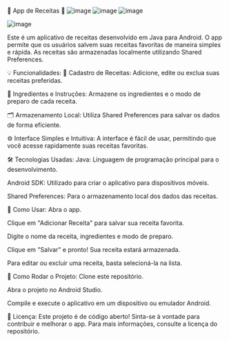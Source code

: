 📱 App de Receitas 🍳
![image](https://github.com/user-attachments/assets/7b511842-3f98-4015-84b5-4816ca7b4cd0)
![image](https://github.com/user-attachments/assets/0a70bca1-a5e3-459f-90d7-498d3af56f90)
![image](https://github.com/user-attachments/assets/0b5624bb-b36a-4da0-8751-6b6cff42a951)

![image](https://github.com/user-attachments/assets/00d5e107-f6ab-4d0d-9844-c48999a0721b)





Este é um aplicativo de receitas desenvolvido em Java para Android. O app permite que os usuários salvem suas receitas favoritas de maneira simples e rápida. As receitas são armazenadas localmente utilizando Shared Preferences.

💡 Funcionalidades:
📜 Cadastro de Receitas: Adicione, edite ou exclua suas receitas preferidas.

🥄 Ingredientes e Instruções: Armazene os ingredientes e o modo de preparo de cada receita.

🗂️ Armazenamento Local: Utiliza Shared Preferences para salvar os dados de forma eficiente.

⚙️ Interface Simples e Intuitiva: A interface é fácil de usar, permitindo que você acesse rapidamente suas receitas favoritas.

🛠️ Tecnologias Usadas:
Java: Linguagem de programação principal para o desenvolvimento.

Android SDK: Utilizado para criar o aplicativo para dispositivos móveis.

Shared Preferences: Para o armazenamento local dos dados das receitas.

🚀 Como Usar:
Abra o app.

Clique em "Adicionar Receita" para salvar sua receita favorita.

Digite o nome da receita, ingredientes e modo de preparo.

Clique em "Salvar" e pronto! Sua receita estará armazenada.

Para editar ou excluir uma receita, basta selecioná-la na lista.

🔧 Como Rodar o Projeto:
Clone este repositório.

Abra o projeto no Android Studio.

Compile e execute o aplicativo em um dispositivo ou emulador Android.

📄 Licença:
Este projeto é de código aberto! Sinta-se à vontade para contribuir e melhorar o app. Para mais informações, consulte a licença do repositório.
